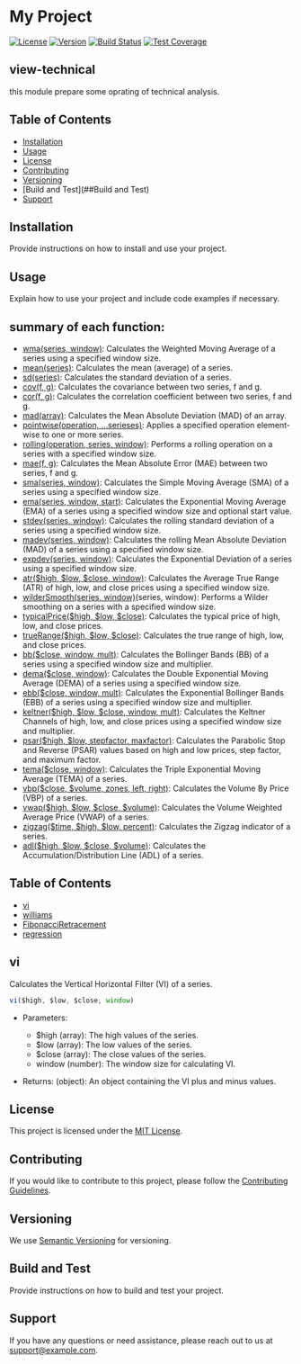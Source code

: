 # My Project

[![License](https://img.shields.io/badge/License-MIT-blue.svg)](https://opensource.org/licenses/MIT)
[![Version](https://img.shields.io/badge/Version-1.0.0-green.svg)](https://github.com/yourusername/yourproject)
[![Build Status](https://img.shields.io/travis/yourusername/yourproject/master.svg)](https://travis-ci.org/yourusername/yourproject)
[![Test Coverage](https://img.shields.io/codecov/c/github/yourusername/yourproject.svg)](https://codecov.io/gh/yourusername/yourproject)

## view-technical

this module prepare some oprating of technical analysis.

## Table of Contents

- [Installation](##Installation)
- [Usage](##Usage)
- [License](##License)
- [Contributing](##Contributing)
- [Versioning](##Versioning)
- [Build and Test](##Build and Test)
- [Support](##Support)


## Installation

Provide instructions on how to install and use your project.

## Usage

Explain how to use your project and include code examples if necessary.

## summary of each function:

- [wma(series, window)]((###wma)): Calculates the Weighted Moving Average of a series using a specified window size.
- [mean(series)](###mean): Calculates the mean (average) of a series.
- [sd(series)](###sd): Calculates the standard deviation of a series.
- [cov(f, g)](###cov): Calculates the covariance between two series, f and g.
- [cor(f, g)](###cor): Calculates the correlation coefficient between two series, f and g.
- [mad(array)](###mad): Calculates the Mean Absolute Deviation (MAD) of an array.
- [pointwise(operation, ...serieses)](###pointwise): Applies a specified operation element-wise to one or more series.
- [rolling(operation, series, window)](###rolling): Performs a rolling operation on a series with a specified window size.
- [mae(f, g)](###mae): Calculates the Mean Absolute Error (MAE) between two series, f and g.
- [sma(series, window)](###sma): Calculates the Simple Moving Average (SMA) of a series using a specified window size.
- [ema(series, window, start)](###ema): Calculates the Exponential Moving Average (EMA) of a series using a specified window size and optional start value.
- [stdev(series, window)](###stdev): Calculates the rolling standard deviation of a series using a specified window size.
- [madev(series, window)](###madev): Calculates the rolling Mean Absolute Deviation (MAD) of a series using a specified window size.
- [expdev(series, window)](###expdev): Calculates the Exponential Deviation of a series using a specified window size.
- [atr($high, $low, $close, window)](###atr): Calculates the Average True Range (ATR) of high, low, and close prices using a specified window size.
- [wilderSmooth(series, window)](###wilderSmooth)(series, window): Performs a Wilder smoothing on a series with a specified window size.
- [typicalPrice($high, $low, $close)](###typicalPrice): Calculates the typical price of high, low, and close prices.
- [trueRange($high, $low, $close)](###trueRange): Calculates the true range of high, low, and close prices.
- [bb($close, window, mult)](###bb): Calculates the Bollinger Bands (BB) of a series using a specified window size and multiplier.
- [dema($close, window)](###dema): Calculates the Double Exponential Moving Average (DEMA) of a series using a specified window size.
- [ebb($close, window, mult)](###ebb): Calculates the Exponential Bollinger Bands (EBB) of a series using a specified window size and multiplier.
- [keltner($high, $low, $close, window, mult)](###keltner): Calculates the Keltner Channels of high, low, and close prices using a specified window size and multiplier.
- [psar($high, $low, stepfactor, maxfactor)](###psar): Calculates the Parabolic Stop and Reverse (PSAR) values based on high and low prices, step factor, and maximum factor.
- [tema($close, window)](###tema): Calculates the Triple Exponential Moving Average (TEMA) of a series.
- [vbp($close, $volume, zones, left, right)](###vbp): Calculates the Volume By Price (VBP) of a series.
- [vwap($high, $low, $close, $volume)](###vwap): Calculates the Volume Weighted Average Price (VWAP) of a series.
- [zigzag($time, $high, $low, percent)](###zigzag): Calculates the Zigzag indicator of a series.
- [adl($high, $low, $close, $volume)](###adl): Calculates the Accumulation/Distribution Line (ADL) of a series.

## Table of Contents

- [vi](#vi)
- [williams](#williams)
- [FibonacciRetracement](#fibonacciretracement)
- [regression](#regression)

## vi

Calculates the Vertical Horizontal Filter (VI) of a series.

```javaScript
vi($high, $low, $close, window)
```
   - Parameters:
      -  $high (array): The high values of the series.
      -  $low (array): The low values of the series.
      - $close (array): The close values of the series.
      - window (number): The window size for calculating VI.

   - Returns:
        (object): An object containing the VI plus and minus values.

## License

This project is licensed under the [MIT License](https://opensource.org/licenses/MIT).

## Contributing

If you would like to contribute to this project, please follow the [Contributing Guidelines](CONTRIBUTING.md).

## Versioning

We use [Semantic Versioning](https://semver.org/) for versioning.

## Build and Test

Provide instructions on how to build and test your project.

## Support

If you have any questions or need assistance, please reach out to us at [support@example.com](mailto:support@example.com).